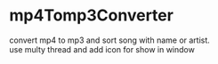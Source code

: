 # mp4Tomp3Converter
convert mp4 to mp3 and sort song with name or artist.</br>use multy thread and add icon for show in window

